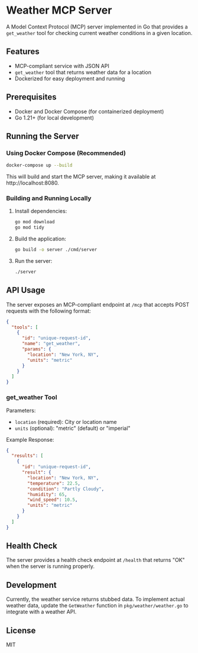 # Weather MCP Server

A Model Context Protocol (MCP) server implemented in Go that provides a `get_weather` tool for checking current weather conditions in a given location.

## Features

- MCP-compliant service with JSON API
- `get_weather` tool that returns weather data for a location
- Dockerized for easy deployment and running

## Prerequisites

- Docker and Docker Compose (for containerized deployment)
- Go 1.21+ (for local development)

## Running the Server

### Using Docker Compose (Recommended)

```bash
docker-compose up --build
```

This will build and start the MCP server, making it available at http://localhost:8080.

### Building and Running Locally

1. Install dependencies:
   ```bash
   go mod download
   go mod tidy
   ```

2. Build the application:
   ```bash
   go build -o server ./cmd/server
   ```

3. Run the server:
   ```bash
   ./server
   ```

## API Usage

The server exposes an MCP-compliant endpoint at `/mcp` that accepts POST requests with the following format:

```json
{
  "tools": [
    {
      "id": "unique-request-id",
      "name": "get_weather",
      "params": {
        "location": "New York, NY",
        "units": "metric"
      }
    }
  ]
}
```

### get_weather Tool

Parameters:
- `location` (required): City or location name
- `units` (optional): "metric" (default) or "imperial"

Example Response:

```json
{
  "results": [
    {
      "id": "unique-request-id",
      "result": {
        "location": "New York, NY",
        "temperature": 22.5,
        "condition": "Partly Cloudy",
        "humidity": 65,
        "wind_speed": 10.5,
        "units": "metric"
      }
    }
  ]
}
```

## Health Check

The server provides a health check endpoint at `/health` that returns "OK" when the server is running properly.

## Development

Currently, the weather service returns stubbed data. To implement actual weather data, update the `GetWeather` function in `pkg/weather/weather.go` to integrate with a weather API.

## License

MIT